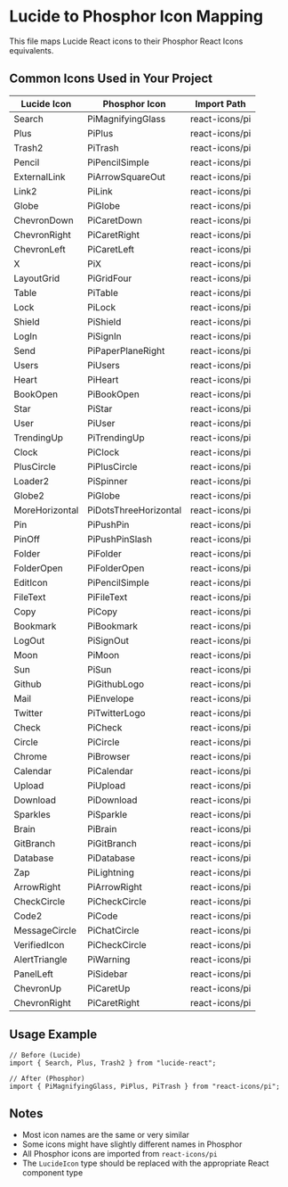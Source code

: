 # Lucide to Phosphor Icon Mapping

This file maps Lucide React icons to their Phosphor React Icons equivalents.

## Common Icons Used in Your Project

| Lucide Icon    | Phosphor Icon         | Import Path    |
| -------------- | --------------------- | -------------- |
| Search         | PiMagnifyingGlass     | react-icons/pi |
| Plus           | PiPlus                | react-icons/pi |
| Trash2         | PiTrash               | react-icons/pi |
| Pencil         | PiPencilSimple        | react-icons/pi |
| ExternalLink   | PiArrowSquareOut      | react-icons/pi |
| Link2          | PiLink                | react-icons/pi |
| Globe          | PiGlobe               | react-icons/pi |
| ChevronDown    | PiCaretDown           | react-icons/pi |
| ChevronRight   | PiCaretRight          | react-icons/pi |
| ChevronLeft    | PiCaretLeft           | react-icons/pi |
| X              | PiX                   | react-icons/pi |
| LayoutGrid     | PiGridFour            | react-icons/pi |
| Table          | PiTable               | react-icons/pi |
| Lock           | PiLock                | react-icons/pi |
| Shield         | PiShield              | react-icons/pi |
| LogIn          | PiSignIn              | react-icons/pi |
| Send           | PiPaperPlaneRight     | react-icons/pi |
| Users          | PiUsers               | react-icons/pi |
| Heart          | PiHeart               | react-icons/pi |
| BookOpen       | PiBookOpen            | react-icons/pi |
| Star           | PiStar                | react-icons/pi |
| User           | PiUser                | react-icons/pi |
| TrendingUp     | PiTrendingUp          | react-icons/pi |
| Clock          | PiClock               | react-icons/pi |
| PlusCircle     | PiPlusCircle          | react-icons/pi |
| Loader2        | PiSpinner             | react-icons/pi |
| Globe2         | PiGlobe               | react-icons/pi |
| MoreHorizontal | PiDotsThreeHorizontal | react-icons/pi |
| Pin            | PiPushPin             | react-icons/pi |
| PinOff         | PiPushPinSlash        | react-icons/pi |
| Folder         | PiFolder              | react-icons/pi |
| FolderOpen     | PiFolderOpen          | react-icons/pi |
| EditIcon       | PiPencilSimple        | react-icons/pi |
| FileText       | PiFileText            | react-icons/pi |
| Copy           | PiCopy                | react-icons/pi |
| Bookmark       | PiBookmark            | react-icons/pi |
| LogOut         | PiSignOut             | react-icons/pi |
| Moon           | PiMoon                | react-icons/pi |
| Sun            | PiSun                 | react-icons/pi |
| Github         | PiGithubLogo          | react-icons/pi |
| Mail           | PiEnvelope            | react-icons/pi |
| Twitter        | PiTwitterLogo         | react-icons/pi |
| Check          | PiCheck               | react-icons/pi |
| Circle         | PiCircle              | react-icons/pi |
| Chrome         | PiBrowser             | react-icons/pi |
| Calendar       | PiCalendar            | react-icons/pi |
| Upload         | PiUpload              | react-icons/pi |
| Download       | PiDownload            | react-icons/pi |
| Sparkles       | PiSparkle             | react-icons/pi |
| Brain          | PiBrain               | react-icons/pi |
| GitBranch      | PiGitBranch           | react-icons/pi |
| Database       | PiDatabase            | react-icons/pi |
| Zap            | PiLightning           | react-icons/pi |
| ArrowRight     | PiArrowRight          | react-icons/pi |
| CheckCircle    | PiCheckCircle         | react-icons/pi |
| Code2          | PiCode                | react-icons/pi |
| MessageCircle  | PiChatCircle          | react-icons/pi |
| VerifiedIcon   | PiCheckCircle         | react-icons/pi |
| AlertTriangle  | PiWarning             | react-icons/pi |
| PanelLeft      | PiSidebar             | react-icons/pi |
| ChevronUp      | PiCaretUp             | react-icons/pi |
| ChevronRight   | PiCaretRight          | react-icons/pi |

## Usage Example

```tsx
// Before (Lucide)
import { Search, Plus, Trash2 } from "lucide-react";

// After (Phosphor)
import { PiMagnifyingGlass, PiPlus, PiTrash } from "react-icons/pi";
```

## Notes

- Most icon names are the same or very similar
- Some icons might have slightly different names in Phosphor
- All Phosphor icons are imported from `react-icons/pi`
- The `LucideIcon` type should be replaced with the appropriate React component type
